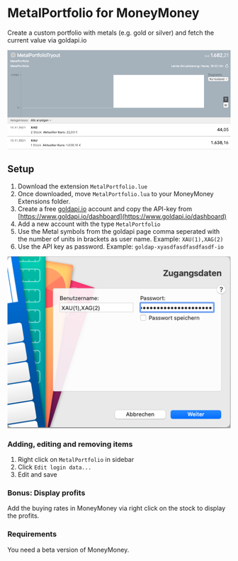 # MetalPortfolio for MoneyMoney
Create a custom portfolio with metals (e.g. gold or silver) and fetch the current value via goldapi.io

![MoneyMoney screenshot with MetalPortfolio Balance](screens/balance.png)

## Setup

1. Download the extension `MetalPortfolio.lue`
2. Once downloaded, move `MetalPortfolio.lua` to your MoneyMoney Extensions folder.
3. Create a free [goldapi.io](https://www.goldapi.io/) account and copy the API-key from [https://www.goldapi.io/dashboard](https://www.goldapi.io/dashboard)
4. Add a new account with the type `MetalPortfolio`
5. Use the Metal symbols from the goldapi page comma seperated with the number of units in brackets as user name. Example: `XAU(1),XAG(2)`
6. Use the API key as password. Example: `goldap-xyasdfasdfasdfasdf-io`

![MoneyMoney screenshot with MetalPortfolio Setup](screens/setup.png)

### Adding, editing and removing items
1. Right click on `MetalPortfolio` in sidebar
2. Click `Edit login data...`
3. Edit and save

### Bonus: Display profits
Add the buying rates in MoneyMoney via right click on the stock to display the profits.

### Requirements
You need a beta version of MoneyMoney.